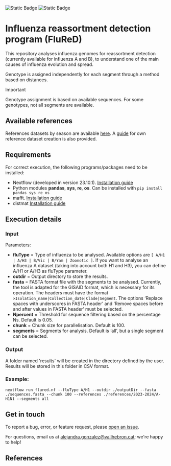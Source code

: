 ![Static Badge](https://img.shields.io/badge/Version-Pre--Release-blue)    ![Static Badge](https://img.shields.io/badge/License-GPL_V3-green)

# Influenza reassortment detection program (FluReD)

This repository analyses influenza genomes for reassortment detection (currently available for influenza A and B), to understand one of the main causes of influenza evolution and spread.

Genotype is assigned independently for each segment through a method based on distances.

> [!IMPORTANT]
> Genotype assignment is based on available sequences. For some genotypes, not all segments are available.



## Available references

References datasets by season are available [here](references). A [guide](references/README.md) for own reference dataset creation is also provided.

## Requirements

For correct execution, the following programs/packages need to be installed:
- Nextflow (developed in version 23.10.1). [Installation guide](https://www.nextflow.io/docs/latest/install.html)
- Python modules **pandas**, **sys**, **re**, **os**. Can be installed with `pip install pandas sys re os` 
- mafft. [Installation guide](https://mafft.cbrc.jp/alignment/software/source.html)
- distmat [Installation guide](http://emboss.open-bio.org/html/adm/index.html)

## Execution details

### Input

Parameters:
- **fluType** = Type of influenza to be analysed. Available options are `[ A/H1 | A/H3 | B/Vic | B/Yam | Zoonotic ]`. If you want to analyse an influenza A dataset (taking into account both H1 and H3), you can define A/H1 or A/H3 as fluType parameter.
- **outdir** = Output directory to store the results.
- **fasta** = FASTA format file with the segments to be analysed. Currently, the tool is adapted for the GISAID format, which is necessary for its operation. The headers must have the format `>Isolation_name|Collection_date|Clade|Segment`. The options ‘Replace spaces with underscores in FASTA header’ and ‘Remove spaces before and after values in FASTA header’ must be selected.
- **Npercent** = Threshold for sequence filtering based on the percentage Ns. Default is 0.05.
- **chunk** = Chunk size for parallelisation. Default is 100.
- **segments** = Segments for analysis. Default is ‘all’, but a single segment can be selected.

### Output

A folder named 'results' will be created in the directory defined by the user. Results will be stored in this folder in CSV format.

### Example:
```
nextflow run flured.nf --fluType A/H1 --outdir ./outputDir --fasta ./sequences.fasta --chunk 100 --references ./references/2023-2024/A-H1N1 --segments all
```

## Get in touch

To report a bug, error, or feature request, please [open an issue](https://github.com/ValldHebron-Bioinformatics/FluReD/issues).

For questions, email us at alejandra.gonzalez@vallhebron.cat; we're happy to help!

## References
